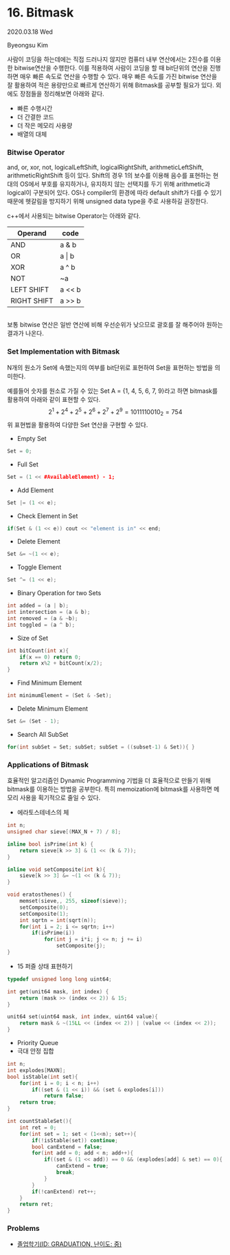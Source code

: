 # 16. Bitmask

2020.03.18 Wed 

Byeongsu Kim



사람이 코딩을 하는데에는 직접 드러나지 않지만 컴퓨터 내부 연산에서는 2진수를 이용한 bitwise연산을 수행한다. 이를 적용하여 사람이 코딩을 할 때 bit단위의 연산을 진행하면 매우 빠른 속도로 연산을 수행할 수 있다. 매우 빠른 속도를 가진 bitwise 연산을 잘 활용하여 적은 용량만으로 빠르게 연산하기 위해 Bitmask를 공부할 필요가 있다. 외에도 장점들을 정리해보면 아래와 같다.

- 빠른 수행시간
- 더 간결한 코드
- 더 작은 메모리 사용량
- 배열의 대체



### Bitwise Operator

and, or, xor, not, logicalLeftShift, logicalRightShift, arithmeticLeftShift, arithmeticRightShift 등이 있다. Shift의 경우 1의 보수를 이용해 음수를 표현하는 현대의 OS에서 부호를 유지하거나, 유지하지 않는 선택지를 두기 위해 arithmetic과 logical이 구분되어 있다. OS나 compiler의 환경에 따라 default shift가 다를 수 있기 때문에 헷갈림을 방지하기 위해 unsigned data type을 주로 사용하길 권장한다.

c++에서 사용되는 bitwise Operator는 아래와 같다.

| Operand     | code   |
| ----------- | ------ |
| AND         | a & b  |
| OR          | a \| b |
| XOR         | a ^ b  |
| NOT         | ~a     |
| LEFT SHIFT  | a << b |
| RIGHT SHIFT | a >> b |

```

```

보통 bitwise 연산은 일반 연산에 비해 우선순위가 낮으므로 괄호를 잘 해주어야 원하는 결과가 나온다.



### Set Implementation with Bitmask

N개의 원소가 Set에 속했는지의 여부를 bit단위로 표현하여 Set을 표현하는 방법을 의미한다.

예를들어 숫자를 원소로 가질 수 있는 Set A = {1, 4, 5, 6, 7, 9}라고 하면 bitmask를 활용하여 아래와 같이 표현할 수 있다.
$$
2^1+2^4+2^5+2^6+2^7+2^9 = 10 1111 0010_{2} = 754
$$
위 표현법을 활용하여 다양한 Set 연산을 구현할 수 있다.

- Empty Set

```c++
Set = 0;
```

- Full Set

```c++
Set = (1 << #AvailableElement) - 1;
```

- Add Element

```c++
Set |= (1 << e);
```

- Check Element in Set

```C++
if(Set & (1 << e)) cout << "element is in" << end;
```

- Delete Element

```C++
Set &= ~(1 << e);
```

- Toggle Element

```C++
Set ^= (1 << e);
```

- Binary Operation for two Sets

```C++
int added = (a | b);
int intersection = (a & b);
int removed = (a & ~b);
int toggled = (a ^ b);
```

- Size of Set

```C++
int bitCount(int x){
    if(x == 0) return 0;
    return x%2 + bitCount(x/2);
}
```

- Find Minimum Element

```C++
int minimumElement = (Set & -Set);
```

- Delete Minimum Element

```C++
Set &= (Set - 1);
```

- Search All SubSet

```C++
for(int subSet = Set; subSet; subSet = ((subset-1) & Set)){ }
```



### Applications of Bitmask

효율적인 알고리즘인 Dynamic Programming 기법을 더 효율적으로 만들기 위해 bitmask를 이용하는 방법을 공부한다. 특히 memoization에 bitmask를 사용하면 메모리 사용을 획기적으로 줄일 수 있다.

- 에라토스테네스의 체

```c++
int n;
unsigned char sieve[(MAX_N + 7) / 8];

inline bool isPrime(int k) {
	return sieve[k >> 3] & (1 << (k & 7));
}

inline void setComposite(int k){
    sieve[k >> 3] &= ~(1 << (k & 7));
}

void eratosthenes() {
    memset(sieve,, 255, sizeof(sieve));
    setComposite(0);
    setComposite(1);
    int sqrtn = int(sqrt(n));
    for(int i = 2; i <= sqrtn; i++)
        if(isPrime(i))
            for(int j = i*i; j <= n; j += i)
                setComposite(j);
}
```

- 15 퍼즐 상태 표현하기

```c++
typedef unsigned long long uint64;

int get(unit64 mask, int index) {
    return (mask >> (index << 2)) & 15;
}

unit64 set(uint64 mask, int index, uint64 value){
    return mask & ~(15LL << (index << 2)) | (value << (index << 2));
}
```

- Priority Queue
- 극대 안정 집합

```c++
int n;
int explodes[MAXN];
bool isStable(int set){
    for(int i = 0; i < n; i++)
        if((set & (1 << i)) && (set & explodes[i]))
            return false;
    return true;
}

int countStableSet(){
    int ret = 0;
    for(int set = 1; set < (1<<n); set++){
        if(!isStable(set)) continue;
        bool canExtend = false;
        for(int add = 0; add < n; add++){
            if((set & (1 << add)) == 0 && (explodes[add] & set) == 0){
                canExtend = true;
                break;
            }
        }
        if(!canExtend) ret++;
    }
    return ret;
}
```



### Problems

- [졸업학기(ID: GRADUATION, 난이도: 중)](https://www.algospot.com/judge/problem/read/GRADUATION)